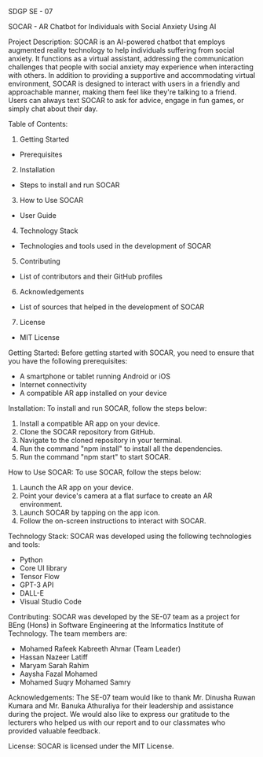 SDGP SE - 07

SOCAR - AR Chatbot for Individuals with Social Anxiety Using AI

Project Description:
SOCAR is an AI-powered chatbot that employs augmented reality technology to help individuals suffering from social anxiety. It functions as a virtual assistant, addressing the communication challenges that people with social anxiety may experience when interacting with others. In addition to providing a supportive and accommodating virtual environment, SOCAR is designed to interact with users in a friendly and approachable manner, making them feel like they're talking to a friend. Users can always text SOCAR to ask for advice, engage in fun games, or simply chat about their day.

Table of Contents:

1. Getting Started
- Prerequisites

2. Installation
- Steps to install and run SOCAR

3. How to Use SOCAR
- User Guide

4. Technology Stack
- Technologies and tools used in the development of SOCAR

5. Contributing
- List of contributors and their GitHub profiles

6. Acknowledgements
- List of sources that helped in the development of SOCAR

7. License
- MIT License

Getting Started:
Before getting started with SOCAR, you need to ensure that you have the following prerequisites:
- A smartphone or tablet running Android or iOS
- Internet connectivity
- A compatible AR app installed on your device

Installation:
To install and run SOCAR, follow the steps below:
1. Install a compatible AR app on your device.
2. Clone the SOCAR repository from GitHub.
3. Navigate to the cloned repository in your terminal.
4. Run the command "npm install" to install all the dependencies.
5. Run the command "npm start" to start SOCAR.

How to Use SOCAR:
To use SOCAR, follow the steps below:
1. Launch the AR app on your device.
2. Point your device's camera at a flat surface to create an AR environment.
3. Launch SOCAR by tapping on the app icon.
4. Follow the on-screen instructions to interact with SOCAR.

Technology Stack:
SOCAR was developed using the following technologies and tools:
- Python
- Core UI library
- Tensor Flow
- GPT-3 API
- DALL-E
- Visual Studio Code

Contributing:
SOCAR was developed by the SE-07 team as a project for BEng (Hons) in Software Engineering at the Informatics Institute of Technology. The team members are:
- Mohamed Rafeek Kabreeth Ahmar (Team Leader)
- Hassan Nazeer Latiff
- Maryam Sarah Rahim
- Aaysha Fazal Mohamed
- Mohamed Suqry Mohamed Samry

Acknowledgements:
The SE-07 team would like to thank Mr. Dinusha Ruwan Kumara and Mr. Banuka Athuraliya for their leadership and assistance during the project. We would also like to express our gratitude to the lecturers who helped us with our report and to our classmates who provided valuable feedback.

License:
SOCAR is licensed under the MIT License.

